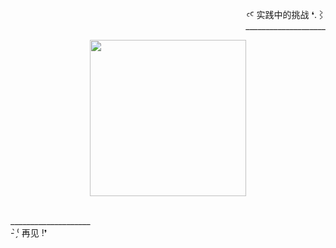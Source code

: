 
<div align="right" >
  
  <p>
  ꜥꜤ  实践中的挑战 ❛.⌇ <br>____________________
  </p>
  
</div> 

</div> 

<div align="center" >

  <img height="250px" src="https://user-images.githubusercontent.com/86667062/227649321-ee04b49f-2271-420e-8d57-a0ed31c8f9f1.png"><br><br>
  
</div>

<div>

   <p>
     ____________________<br> - ̗̀⁽ 再见 !❜
   </p>
  
</div>


